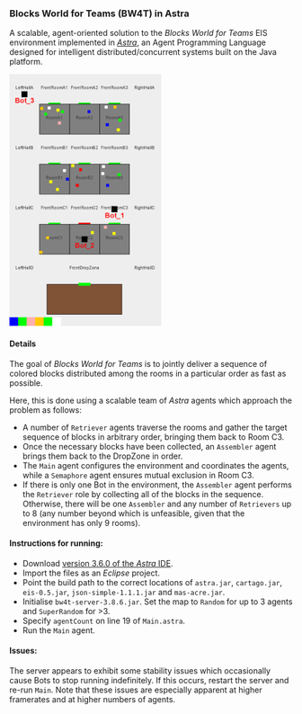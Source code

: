 ### Blocks World for Teams (BW4T) in Astra 

A scalable, agent-oriented solution to the *Blocks World for Teams* EIS environment implemented in [*Astra*](http://astralanguage.com/wordpress/), an Agent Programming Language designed for intelligent distributed/concurrent systems built on the Java platform. 

<img src="https://raw.githubusercontent.com/markgaynor/bw4t-astra/master/bw4t.png" alt="Drawing" style="width: 270px;"/>

#### Details
The goal of *Blocks World for Teams* is to jointly deliver a sequence of colored blocks distributed among the rooms in a particular order as fast as possible.

Here, this is done using a scalable team of *Astra* agents which approach the problem as follows:
* A number of ```Retriever``` agents traverse the rooms and gather the target sequence of blocks in arbitrary order, bringing them back to Room C3. 
* Once the necessary blocks have been collected, an ```Assembler``` agent brings them back to the DropZone in order. 
* The ```Main``` agent configures the environment and coordinates the agents, while a ```Semaphore``` agent ensures mutual exclusion in Room C3. 
* If there is only one Bot in the environment, the ```Assembler``` agent performs the ```Retriever``` role by collecting all of the blocks in the sequence. Otherwise, there will be one ```Assembler``` and any number of ```Retrievers``` up to 8 (any number beyond which is unfeasible, given that the environment has only 9 rooms).

 
#### Instructions for running:
* Download [version 3.6.0 of the *Astra* IDE](http://astralanguage.com/wordpress/download/).
* Import the files as an *Eclipse* project.
* Point the build path to the correct locations of ```astra.jar```, ```cartago.jar```, ```eis-0.5.jar```, ```json-simple-1.1.1.jar``` and ```mas-acre.jar```.
* Initialise ```bw4t-server-3.8.6.jar```. Set the map to ```Random``` for up to 3 agents and ```SuperRandom``` for >3.
* Specify ```agentCount``` on line 19 of ```Main.astra```.
* Run the ```Main``` agent.

#### Issues: 
The server appears to exhibit some stability issues which occasionally cause Bots to stop running indefinitely. If this occurs, restart the server and re-run ```Main```. Note that these issues are especially apparent at higher framerates and at higher numbers of agents. 
